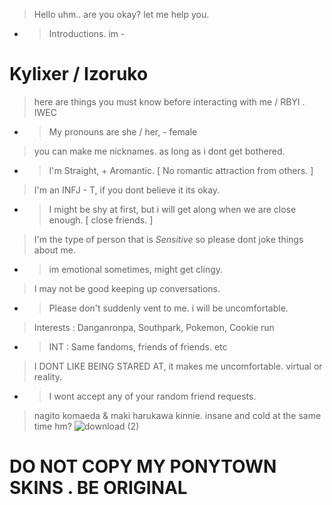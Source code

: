 >  Hello uhm.. are you okay? let me help you. 
- >  Introductions. im -

# Kylixer / Izoruko
> here are things you must know before interacting with me / RBYI . IWEC
- > My pronouns are she / her, - female
> you can make me nicknames. as long as i dont get bothered.
- > I'm Straight, + Aromantic. [ No romantic attraction from others. ]
> I'm an INFJ - T, if you dont believe it its okay.
- > I might be shy at first, but i will get along when we are close enough. [ close friends. ]
> I'm the type of person that is *Sensitive* so please dont joke things about me.
- > im emotional sometimes, might get clingy.
> I may not be good keeping up conversations.
- > Please don't suddenly vent to me. i will be uncomfortable.
> Interests : Danganronpa, Southpark, Pokemon, Cookie run
- > INT : Same fandoms, friends of friends. etc
> I DONT LIKE BEING STARED AT, it makes me uncomfortable. virtual or reality.
- > I wont accept any of your random friend requests.


> nagito komaeda & maki harukawa kinnie. insane and cold at the same time hm?
![download (2)](https://github.com/kyl1xerr/kyl1xerr/assets/161707576/cfae7b3c-8115-4d0b-b1ae-8700a7f3484a)
# DO NOT COPY MY PONYTOWN SKINS . BE ORIGINAL
